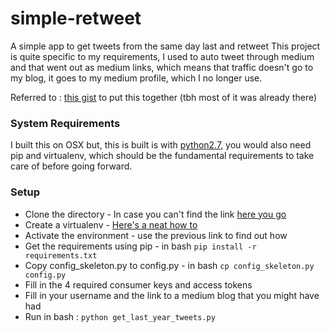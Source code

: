 # simple-retweet
A simple app to get tweets from the same day last and retweet
This project is quite specific to my requirements, I used to auto tweet through medium and that went out as medium links, which means that traffic doesn't go to my blog, it goes to my medium profile, which I no longer use.

Referred to : [this gist](https://gist.github.com/alexdeloy/fdb36ad251f70855d5d6) to put this together (tbh most of it was already there)

### System Requirements
I built this on OSX but, this is built is with [python2.7](https://www.python.org/download/releases/2.7/), you would also need pip and virtualenv, which should be the fundamental requirements to take care of before going forward.

### Setup
* Clone the directory - In case you can't find the link [here you go](https://github.com/isstiaung/simple-retweet.git)
* Create a virtualenv - [Here's a neat how to](https://packaging.python.org/guides/installing-using-pip-and-virtual-environments/)
* Activate the environment  - use the previous link to find out how
* Get the requirements using pip  - in bash `pip install -r requirements.txt`
* Copy config_skeleton.py to config.py  - in bash `cp config_skeleton.py config.py`
* Fill in the 4 required consumer keys and access tokens
* Fill in your username and the link to a medium blog that you might have had
* Run in bash : `python get_last_year_tweets.py`
